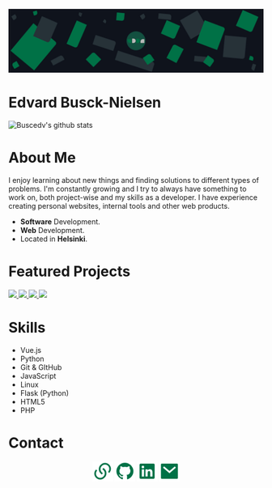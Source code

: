 ![Edvard Busck-Nielsen](https://github.com/Buscedv/Buscedv/blob/master/bgfinal.jpg?raw=true "Edvard Busck-Nielsen")

# Edvard Busck-Nielsen

![Buscedv's github stats](https://github-stats.vercel.app/api?username=buscedv&show_icons=true&title_color=0d7147&icon_color=0d7147&text_color=0f131c)



# About Me
I enjoy learning about new things and finding solutions to different types of problems. I'm constantly growing and I try to always have something to work on, both project-wise and my skills as a developer. I have experience creating personal websites, internal tools and other web products.

- **Software** Development.
- **Web** Development.
- Located in **Helsinki**.

# Featured Projects
<a href="https://github.com/Buscedv/Ask" align="left">
  <img src="https://github-stats.vercel.app/api/pin/?username=buscedv&repo=Ask" />
</a>
<a href="https://github.com/Buscedv/Docual" align="left">
  <img src="https://github-stats.vercel.app/api/pin/?username=buscedv&repo=Docual" />
</a>
<a href="https://github.com/Buscedv/Boilercrate" align="left">
  <img src="https://github-stats.vercel.app/api/pin/?username=buscedv&repo=Boilercrate" />
</a>
<a href="https://github.com/Buscedv/abnormal-expressions" align="left">
  <img src="https://github-stats.vercel.app/api/pin/?username=buscedv&repo=Abnormal-Expressions" />
</a>

# Skills
- Vue.js
- Python
- Git & GItHub
- JavaScript
- Linux
- Flask (Python)
- HTML5
- PHP

# Contact
<center>
    <a href="https://edvard.dev" target="_blank"><img src="/svg/links.svg" height="40" alt="Portfolio"></a>
    <a href="https://github.com/Buscedv" target="_blank"><img src="/svg/github.svg" height="40" alt="GitHub"></a>
    <a href="https://linkedin.com/in/edvard-busck-nielsen" target="_blank"><img src="/svg/linkedin.svg" height="40" alt="LinkedIn"></a>
    <a href="mailto:me@edvard.dev"><img src="/svg/mail.svg" height="40" alt="me@edvard.dev"></a>
</center>
